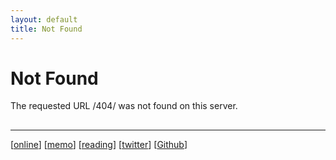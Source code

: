 ```yaml
---
layout: default
title: Not Found
---
```

<meta name="viewport" content="width=device-width, initial-scale=1" />
<link rel="shortcur icon" href="http://about.uuspider.com/images/i32.ico" type="image/x-icon" />
<link rel="stylesheet" href="http://about.uuspider.com/css/styles.css" />

<h1>Not Found</h1>
<p>The requested URL /404/ was not found on this server.</p>
<div style="padding-top:2px;">
    <font>
        <script language="JavaScript" src="http://about.uuspider.com/javascripts/slide.js"></script>
    </font>
</div>

<hr>

<div border="0">
    <font>[<a href="http://104.168.153.35/">online</a>]</font>
    <font>[<a href="http://104.168.153.35/reminders">memo</a>]</font>
    <font>[<a href="http://104.168.153.35/read">reading</a>]</font>
    <font>[<a href="https://twitter.com/uuspider/">twitter</a>]</font>
    <font>[<a href="https://github.com/uuspider/key/">Github</a>]</font>
</div>
